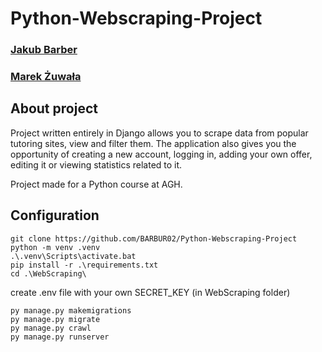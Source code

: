 # Python-Webscraping-Project
### [Jakub Barber](https://github.com/BARBUR02)
### [Marek Żuwała](https://github.com/marek-02)

## About project
Project written entirely in Django allows you to scrape data from popular tutoring sites, view and filter them. The application also gives you the opportunity of creating a new account, logging in, adding your own offer, editing it or viewing statistics related to it.

Project made for a Python course at AGH.

## Configuration
```console
git clone https://github.com/BARBUR02/Python-Webscraping-Project
python -m venv .venv
.\.venv\Scripts\activate.bat
pip install -r .\requirements.txt
cd .\WebScraping\
```
create .env file with your own SECRET_KEY (in WebScraping folder)
```console
py manage.py makemigrations
py manage.py migrate
py manage.py crawl
py manage.py runserver
```
